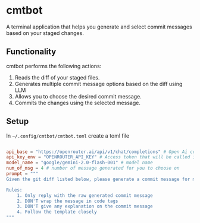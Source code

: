 # cmtbot

A terminal application that helps you generate and select commit messages based on your staged changes.

## Functionality

cmtbot performs the following actions:

1.  Reads the diff of your staged files.
2.  Generates multiple commit message options based on the diff using LLM
3.  Allows you to choose the desired commit message.
4.  Commits the changes using the selected message.

## Setup

In `~/.config/cmtbot/cmtbot.toml` create a toml file

``` toml

api_base = "https://openrouter.ai/api/v1/chat/completions" # Open Ai compatible api root 
api_key_env = "OPENROUTER_API_KEY" # Access token that will be called in the Bearer Token
model_name = "google/gemini-2.0-flash-001" # model name
num_of_msg = 4 # number of message generated for you to choose on
prompt = """
Given the git diff listed below, please generate a commit message for me following the rules below STRICTLY because the output will be consumed by another application that expect certain format

Rules: 
    1. Only reply with the raw generated commit message
    2. DON'T wrap the message in code tags
    3. DON'T give any explanation on the commit message
    4. Follow the template closely
"""
```
